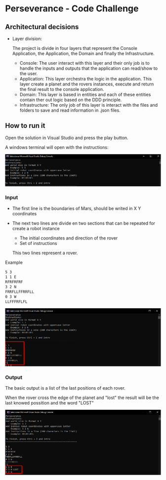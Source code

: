 # Perseverance - Code Challenge

## Architectural decisions

- Layer division:
    
    The project is divide in four layers that represent the Console Application, the Application, the Domain and finally the Infrastructure.

    * Console: The user interact with this layer and their only job is to handle the inputs and outputs that the application can read/show to the user.
    * Application: This layer orchestra the logic in the application. This layer create a planet and the rovers instances, execute and return the final result to the console application.
    * Domain: This layer is based in entities and each of these entities contain ther out logic based on the DDD principle.
    * Infrastructure: The only job of this layer is interact with the files and folders to save and read information in .json files.


## How to run it

Open the solution in Visual Studio and press the play button.

A windows terminal will open with the instructions:

![Console](./docs/images/console.png)

### Input 

- The first line is the boundaries of Mars, should be writed in X Y coordinates
- The next two lines are divide en two sections that can be repeated for create a robot instance
    * The initial coordinates and direction of the rover
    * Set of instructions

    This two lines represent a rover.
          
        
Example
```
5 3
1 1 E
RFRFRFRF
3 2 N
FRRFLLFFRRFLL
0 3 W
LLFFFRFLFL
```


![ConsoleInput](./docs/images/Input.png)

### Output

The basic output is a list of the last positions of each rover.

When the rover cross the edge of the planet and "lost" the result will be the last knowed possition and the word "LOST"

![ConsoleOutput](./docs/images/Output.png)